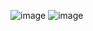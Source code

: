 ![image](https://github.com/user-attachments/assets/c63a2743-0087-4090-8222-efea45b3acd5)
![image](https://github.com/user-attachments/assets/85d50866-5c0f-4a4a-af3e-ee54c9afd332)
